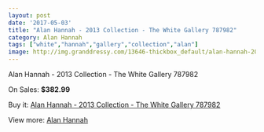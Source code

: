 ```yaml
---
layout: post
date: '2017-05-03'
title: "Alan Hannah - 2013 Collection - The White Gallery 787982"
category: Alan Hannah
tags: ["white","hannah","gallery","collection","alan"]
image: http://img.granddressy.com/13646-thickbox_default/alan-hannah-2013-collection-the-white-gallery-787982.jpg
---
```

Alan Hannah - 2013 Collection - The White Gallery 787982

On Sales: **$382.99**
<a href="https://www.granddressy.com/en/alan-hannah/12714-alan-hannah-2013-collection-the-white-gallery-787982.html"><amp-img layout="responsive" width="600" height="600" src="//img.granddressy.com/13646-thickbox_default/alan-hannah-2013-collection-the-white-gallery-787982.jpg" alt="Alan Hannah - 2013 Collection - The White Gallery 787982 0" /></a>

Buy it: [Alan Hannah - 2013 Collection - The White Gallery 787982](https://www.granddressy.com/en/alan-hannah/12714-alan-hannah-2013-collection-the-white-gallery-787982.html "Alan Hannah - 2013 Collection - The White Gallery 787982")

View more: [Alan Hannah](https://www.granddressy.com/en/113-alan-hannah "Alan Hannah")